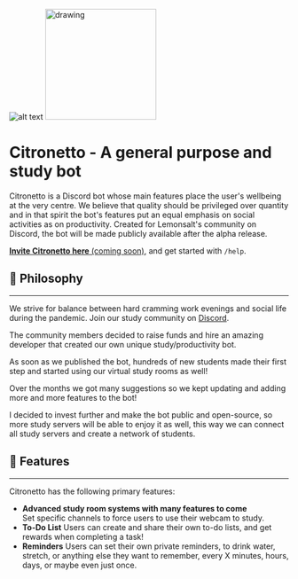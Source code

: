![alt text]()
<img href="https://media.discordapp.net/attachments/812014361752895529/931258758854737980/Opera_senza_titolo_77_copia.png" alt="drawing" width="200"/>
# Citronetto - A general purpose and study bot
Citronetto is a Discord bot whose main features place the user's wellbeing at the very centre. We believe that quality should be privileged over quantity and in that spirit the bot's features put an equal emphasis on social activities as on productivity. Created for Lemonsalt's community on Discord, the bot will be made publicly available after the alpha release.

[**Invite Citronetto here** (coming soon)](https://www.lemonsalt.studio/), and get started with `/help`.

## 💭 Philosophy
------------
We strive for balance between hard cramming work evenings and social life during the pandemic. 
Join our study community on [Discord](https://discord.gg/XFv6cYQQfv). 

The community members decided to raise funds and hire an amazing developer that created our own unique study/productivity bot. 

As soon as we published the bot, hundreds of new students made their first step and started using our virtual study rooms as well!

Over the months we got many suggestions so we kept updating and adding more and more features to the bot!

I decided to invest further and make the bot public and open-source, so more study servers will be able to enjoy it as well, this way we can connect all study servers and create a network of students.

## 📙 Features
------------
Citronetto has the following primary features:
- **Advanced study room systems with many features to come**  
Set specific channels to force users to use their webcam to study. 
- **To-Do List**
Users can create and share their own to-do lists, and get rewards when completing a task!
-  **Reminders**
Users can set their own private reminders, to drink water, stretch, or anything else they want to remember, every X minutes, hours, days, or maybe even just once.
<!---
- **Accountability Rooms**
This feature allows the users to use their coins to schedule a time to study at.
Not attending prevents everyone in the room from getting the bonus.
- **Study and Work Statistics**
Users can view their daily, weekly, monthly and all-time stats, as well as their study streak.
- `Coming Soon` **Pomodoro Timers**
The bot will show the timer in the title of the study room and play a sound at the start and end of each session.
- **Private Study Rooms** 
Allows the members to create their own private study rooms and invite their friends to join!
- **Workout Rooms**
Allows the Admins to create workout rooms with a bonus for people who workout.
- **Study Tiers and Achievements**
Reward users based on their total study time, allow them to get better ranks, and show off how long they've been working.
- **Full-Scale Economy System**
Reward users for studying, allow them to use the coins to buy private study rooms, schedule accountability rooms, and even change their name's color.
- **Full-Scale Moderation System**
Punish cheaters, audit-log, welcome message, and so much more using our full-scale moderation system.

## ❓ Tutorials
------------
A command list and general documentation for StudyLion may be found using the `!help` command, and documentation for a specific command, e.g. `config`, may be found with `!help config`.
Make sure to check the [full documentation](https://www.notion.so/izabellakis/StudyLion-Bot-Tutorials-f493268fcd12436c9674afef2e151707 "StudyLion Tutorial") to stay updated.--->
